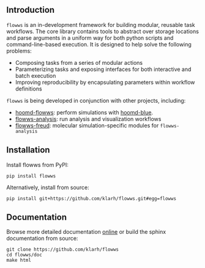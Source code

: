 
## Introduction

`flowws` is an in-development framework for building modular, reusable
task workflows. The core library contains tools to abstract over
storage locations and parse arguments in a uniform way for both python
scripts and command-line-based execution. It is designed to help solve
the following problems:

- Composing tasks from a series of modular actions
- Parameterizing tasks and exposing interfaces for both interactive and batch execution
- Improving reproducibility by encapsulating parameters within workflow definitions

`flowws` is being developed in conjunction with other projects, including:

- [hoomd-flowws](https://github.com/klarh/hoomd_flowws): perform simulations with [hoomd-blue](https://github.com/glotzerlab/hoomd-blue).
- [flowws-analysis](https://github.com/klarh/flowws-analysis): run analysis and visualization workflows
- [flowws-freud](https://github.com/klarh/flowws-freud): molecular simulation-specific modules for `flowws-analysis`

## Installation

Install flowws from PyPI:

```
pip install flowws
```

Alternatively, install from source:

```
pip install git+https://github.com/klarh/flowws.git#egg=flowws
```

## Documentation

Browse more detailed documentation
[online](https://flowws.readthedocs.io) or build the sphinx
documentation from source:

```
git clone https://github.com/klarh/flowws
cd flowws/doc
make html
```
